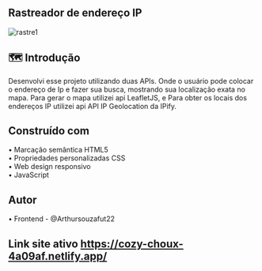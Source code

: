 ##  Rastreador de endereço IP
![rastre1](https://github.com/Arthursouzafut22/app.Rastreador.ip/assets/128741183/66bd6af3-5f9c-484d-81c8-1ee4cb57b356)

## 🗺️ Introdução
Desenvolvi esse projeto utilizando duas APIs. Onde o usuário pode colocar o endereço de Ip e fazer sua busca, mostrando sua localização exata no mapa.  Para gerar o mapa utilizei api LeafletJS, e Para obter os locais dos endereços IP utilizei api  API IP Geolocation da IPify.

## Construído com

• Marcação semântica HTML5        
• Propriedades personalizadas CSS       
• Web design responsivo        
• JavaScript       

## Autor

• Frontend - @Arthursouzafut22

## Link site ativo https://cozy-choux-4a09af.netlify.app/
